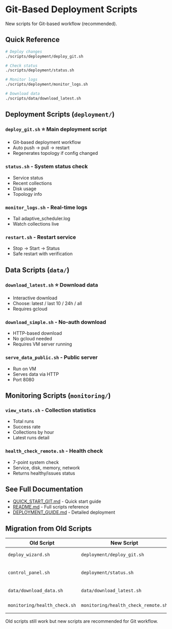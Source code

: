 # Git-Based Deployment Scripts

New scripts for Git-based workflow (recommended).

## Quick Reference

```bash
# Deploy changes
./scripts/deployment/deploy_git.sh

# Check status  
./scripts/deployment/status.sh

# Monitor logs
./scripts/deployment/monitor_logs.sh

# Download data
./scripts/data/download_latest.sh
```

## Deployment Scripts (`deployment/`)

### `deploy_git.sh` ⭐ **Main deployment script**
- Git-based deployment workflow
- Auto push → pull → restart
- Regenerates topology if config changed

### `status.sh` - System status check
- Service status
- Recent collections  
- Disk usage
- Topology info

### `monitor_logs.sh` - Real-time logs
- Tail adaptive_scheduler.log
- Watch collections live

### `restart.sh` - Restart service
- Stop → Start → Status
- Safe restart with verification

## Data Scripts (`data/`)

### `download_latest.sh` ⭐ **Download data**
- Interactive download
- Choose: latest / last 10 / 24h / all
- Requires gcloud

### `download_simple.sh` - No-auth download
- HTTP-based download
- No gcloud needed
- Requires VM server running

### `serve_data_public.sh` - Public server
- Run on VM
- Serves data via HTTP
- Port 8080

## Monitoring Scripts (`monitoring/`)

### `view_stats.sh` - Collection statistics
- Total runs
- Success rate
- Collections by hour
- Latest runs detail

### `health_check_remote.sh` - Health check
- 7-point system check
- Service, disk, memory, network
- Returns healthy/issues status

## See Full Documentation

- [QUICK_START_GIT.md](../docs/QUICK_START_GIT.md) - Quick start guide
- [README.md](./README.md) - Full scripts reference
- [DEPLOYMENT_GUIDE.md](../docs/v5/DEPLOYMENT_GUIDE.md) - Detailed deployment

## Migration from Old Scripts

| Old Script | New Script | Notes |
|------------|------------|-------|
| `deploy_wizard.sh` | `deployment/deploy_git.sh` | Git-based, automated |
| `control_panel.sh` | `deployment/status.sh` | Simpler, remote-friendly |
| `data/download_data.sh` | `data/download_latest.sh` | Interactive, better UX |
| `monitoring/health_check.sh` | `monitoring/health_check_remote.sh` | Remote execution |

Old scripts still work but new scripts are recommended for Git workflow.
